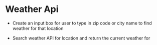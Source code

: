 # Weather Api

- Create an input box for user to type in zip code or city name to find weather for that location

- Search weather API for location and return the current weather for 